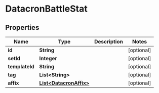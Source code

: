 

# DatacronBattleStat


## Properties

| Name | Type | Description | Notes |
|------------ | ------------- | ------------- | -------------|
|**id** | **String** |  |  [optional] |
|**setId** | **Integer** |  |  [optional] |
|**templateId** | **String** |  |  [optional] |
|**tag** | **List&lt;String&gt;** |  |  [optional] |
|**affix** | [**List&lt;DatacronAffix&gt;**](DatacronAffix.md) |  |  [optional] |




